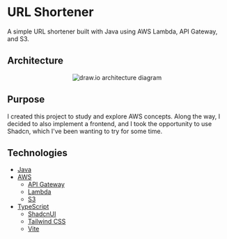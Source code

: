 # URL Shortener
A simple URL shortener built with Java using AWS Lambda, API Gateway, and S3.

## Architecture
<div align="center">
  <img alt="draw.io architecture diagram" src="https://github.com/user-attachments/assets/7942b0ce-2213-450a-92ac-c4a51436e81c">
</div>

## Purpose
I created this project to study and explore AWS concepts. Along the way, I decided to also implement a frontend, and I took the opportunity to use Shadcn, which I've been wanting to try for some time.

## Technologies
- [Java](https://www.java.com/)
- [AWS](https://aws.amazon.com/)
  - [API Gateway](https://aws.amazon.com/api-gateway/)
  - [Lambda](https://aws.amazon.com/lambda/)
  - [S3](https://aws.amazon.com/s3/)
- [TypeScript](https://www.typescriptlang.org/)
  - [ShadcnUI](https://shadcn.dev/)
  - [Tailwind CSS](https://tailwindcss.com/)
  - [Vite](https://vitejs.dev/)
